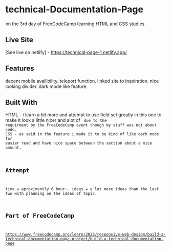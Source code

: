 # technical-Documentation-Page
on the 3rd day of FreeCodeCamp learning HTML and CSS studies

## Live Site
[See live on netlify] - https://technical-page-1.netlify.app/

## Features
decent mobile availibility.
teleport function.
linked site to inspiration.
nice looking divider.
dark mode like feature.


## Built With
HTML - i learn a bit more and attempt to use field set greatly in this one to make it look a little nicer and alot of <code> due to the requirment by the FreeCodeCamp event though my stuff was not about code.
CSS - as said in the feature i made it to be kind of like dark mode for easier read and have nice space between the section about a nice amount.


## Attempt
time = aproximently 6 hour~.
ideas = a lot more ideas than the last two with planning on the ideas of topic.

## Part of FreeCodeCamp
https://www.freecodecamp.org/learn/2022/responsive-web-design/build-a-technical-documentation-page-project/build-a-technical-documentation-page
